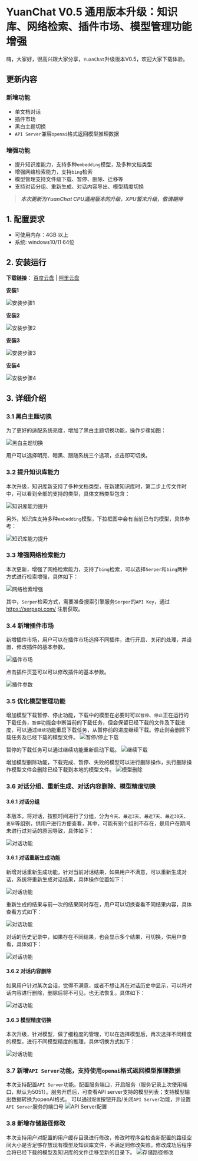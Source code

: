 # YuanChat V0.5 通用版本升级：知识库、网络检索、插件市场、模型管理功能增强

嗨，大家好，很高兴跟大家分享，`YuanChat`升级版本V0.5，欢迎大家下载体验。


## 更新内容
### 新增功能
* 单文档对话
* 插件市场
* 黑白主题切换
* `API Server`兼容`openai`格式返回模型推理数据
### 增强功能
* 提升知识库能力，支持多种`embedding`模型，及多种文档类型
* 增强网络检索能力，支持`bing`检索
* 模型管理支持文件级下载、暂停、删除、迁移等
* 支持对话分组、重新生成、对话内容导出、模型精度切换


> ***本次更新为YuanChat CPU通用版本的升级，XPU暂未升级，敬请期待***

## 1. 配置要求 
* 可使用内存：4GB 以上
* 系统: windows10/11 64位

## 2. 安装运行

**下载链接**：
[百度云盘](https://pan.baidu.com/s/14tWYodf2fd9tOpOEwh7UUA?pwd=ifwp) |
[阿里云盘](https://www.alipan.com/s/dfJrFSnUhkT)

**安装1**

![安装步骤1](./images/yuanchat-new-common-v1.0/install_1.png)

**安装2**

![安装步骤2](./images/yuanchat-new-common-v1.0/install_2.png)

**安装3**

![安装步骤3](./images/yuanchat-new-common-v1.0/install_3.png)

**安装4**

![安装步骤4](./images/yuanchat-new-common-v1.0/install_4.png)

## 3. 详细介绍

### 3.1 黑白主题切换

为了更好的适配系统亮度，增加了黑白主题切换功能，操作步骤如图：

![黑白主题切换](./images/yuanchat-common-v1.0-upgrade/bg_convert.png)

用户可以选择明亮、暗黑、跟随系统三个选项，点击即可切换。

### 3.2 提升知识库能力

本次升级，知识库新支持了多种文档类型，在新建知识库时，第二步上传文件时中，可以看到全部的支持的类型，具体文档类型包含：

![知识库能力提升](./images/yuanchat-common-v1.0-upgrade/knowledge_support.png)

另外，知识库支持多种`embedding`模型，下拉框图中会有当前已有的模型，具体参考：

![知识库能力提升](./images/yuanchat-common-v1.0-upgrade/knowledge_embedding_select.png)

### 3.3 增强网络检索能力
本次更新，增强了网络检索能力，支持了`bing`检索，可以选择`Serper`和`bing`两种方式进行检索增强，具体如下：

![网络检索增强](./images/yuanchat-common-v1.0-upgrade/web_search_select.png)

其中，`Serper`检索方式，需要准备搜索引擎服务`Serper`的`API Key`，通过 https://serpapi.com/ 注册获取。


### 3.4 新增插件市场

新增插件市场，用户可以在插件市场选择不同插件，进行开启、关闭的处理，并设置、修改插件的基本参数。

![插件市场](./images/yuanchat-common-v1.0-upgrade/plugin_market.png)

点击插件页签可以可以修改插件的基本参数。

![插件参数](./images/yuanchat-common-v1.0-upgrade/plugin_parameter.png)

### 3.5 优化模型管理功能

增加模型下载暂停、停止功能，下载中的模型在必要时可以`暂停`、`停止`正在运行的下载任务，`暂停`功能会中断当前的下载任务，但会保留已经下载的文件及下载进度，可以通过`继续`功能重启下载任务，从暂停前的进度继续下载。停止则会删除下载任务及已经下载的模型文件。
![暂停/停止下载](./images/yuanchat-common-v1.0-upgrade/model_download_pause_stop.png)

暂停的下载任务可以通过继续功能重新启动下载。
![继续下载](./images/yuanchat-common-v1.0-upgrade/model_download_continue.png)

增加模型删除功能，下载完成、暂停、失败的模型可以进行删除操作，执行删除操作模型文件会删除已经下载到本地的模型文件。
![模型删除](./images/yuanchat-common-v1.0-upgrade/model_delete.png)

### 3.6 对话分组、重新生成、对话内容删除、模型精度切换

#### 3.6.1 对话分组
本版本，将对话，按照时间进行了分组，分为`今天`、`最近3天`、`最近7天`、`最近30天`、`更早`等组别，供用户进行方便查看，其中，可能有别个组别不存在，是用户在期间未进行过对话的原因导致，具体如下：

![对话功能](./images/yuanchat-common-v1.0-upgrade/chat_time_group.png)

#### 3.6.1 对话重新生成功能
新增对话重新生成功能，针对当前对话结果，如果用户不满意，可以重新生成对话，系统将重新生成对话结果，具体操作位置如下：

![对话功能](./images/yuanchat-common-v1.0-upgrade/chat_re_infer.png)

重新生成的结果与前一次的结果同时存在，用户可以切换查看不同结果内容，具体查看方式如下：

![对话功能](./images/yuanchat-common-v1.0-upgrade/chat_content_switch.png)

对话的历史记录中，如果存在不同结果，也会显示多个结果，可切换，供用户查看，具体如下：

![对话功能](./images/yuanchat-common-v1.0-upgrade/chat_history_content_switch.png)

#### 3.6.2 对话内容删除
如果用户针对某次会话，觉得不满意，或者不想让其在对话历史中显示，可以将对话内容进行删除，删除后将不可见，也无法恢复。具体如下：

![对话功能](./images/yuanchat-common-v1.0-upgrade/chat_content_delete.png)

#### 3.6.3 模型精度切换
本次升级，针对模型，做了细粒度的管理，可以在选择模型后，再次选择不同精度的模型，进行不同模型精度的推理，具体切换方式如下：

![对话功能](./images/yuanchat-common-v1.0-upgrade/chat_model_precise_select.png)


### 3.7 新增`API Server`功能，支持使用`openai`格式返回模型推理数据

本次支持配置`API Server`功能。配置服务端口，开启服务（服务记录上次使用端口，默认为5051）。服务开启后，可查看API server支持的模型列表；支持模型输出数据转换为openAI格式。
可以通过`配置`按钮开启/关闭`API Server`功能，并设置`API Server`服务的端口号
![API Server配置](./images/yuanchat-common-v1.0-upgrade/api_server_config.png)

### 3.8 新增存储路径修改

本次支持用户对配置的用户缓存目录进行修改，修改时程序会检查新配置的路径空间大小是否足够存放现有模型及知识库文件，不满足则修改失败。修改成功后程序会将已经下载的模型及知识库的文件迁移至新的目录下。
![存储路径修改](./images/yuanchat-common-v1.0-upgrade/system_path_modfiy.png)